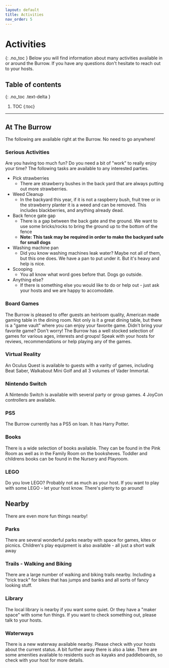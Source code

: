 ```yaml
---
layout: default
title: Activities
nav_order: 5
---
```


# Activities
{: .no_toc }
Below you will find information about many activities available in or around the Burrow. If you have
any questions don't hesitate to reach out to your hosts.

## Table of contents
{: .no_toc .text-delta }

1. TOC
{:toc}

---

## At The Burrow
The following are available right at the Burrow. No need to go anywhere!

### Serious Activities
Are you having too much fun? Do you need a bit of "work" to really enjoy your time? The following
tasks are available to any interested parties.
 - Pick strawberries
   - There are strawberry bushes in the back yard that are always putting out more strawberries.
 - Weed Cleanup
   - In the backyard this year, if it is not a raspberry bush, fruit tree or in the strawberry planter
        it is a weed and can be removed. This includes blackberries, and anything already dead.
 - Back fence gate gap
   - There is a gap between the back gate and the ground. We want to use some bricks/rocks to bring
        the ground up to the bottom of the fence
   - **Note: This task may be required in order to make the backyard safe for small dogs**
 - Washing machine pan
   - Did you know washing machines leak water? Maybe not all of them, but this one does. We have
        a pan to put under it. But it's heavy and help is nice.
 - Scooping
   - You all know what word goes before that. Dogs go outside.
 - Anything else?
   - If there is something else you would like to do or help out - just ask your hosts and we are
        happy to accomodate.

### Board Games
The Burrow is pleased to offer guests an heirloom quality, American made gaming table in the dining
room. Not only is it a great dining table, but there is a "game vault" where you can enjoy your
favorite game. Didn't bring your favorite game? Don't worry! The Burrow has a well stocked selection
of games for various ages, interests and groups! Speak with your hosts for reviews, recommendations or
help playing any of the games.

### Virtual Reality
An Oculus Quest is available to guests with a varity of games, including Beat Saber, Walkabout
Mini Golf and all 3 volumes of Vader Immortal.

### Nintendo Switch
A Nintendo Switch is available with several party or group games. 4 JoyCon controllers are available.

### PS5
The Burrow currently has a PS5 on loan. It has Harry Potter.

### Books
There is a wide selection of books available. They can be found in the Pink Room as well as in the 
Family Room on the booksheves. Toddler and childrens books can be found in the Nursery and Playroom.

### LEGO
Do you love LEGO? Probably not as much as your host. If you want to play with some LEGO - let your
host know. There's plenty to go around!

## Nearby
There are even more fun things nearby!

### Parks
There are several wonderful parks nearby with space for games, kites or picnics. Children's play
equipment is also available - all just a short walk away

### Trails - Walking and Biking
There are a large number of walking and biking trails nearby. Including a "trick track" for bikes
that has jumps and banks and all sorts of fancy looking stuff.

### Library
The local library is nearby if you want some quiet. Or they have a "maker space" with some fun things.
If you want to check something out, please talk to your hosts.

### Waterways
There is a new waterway available nearby. Please check with your hosts about the current status. A bit
further away there is also a lake. There are some amenities available to residents such as kayaks
and paddleboards, so check with your host for more details.

